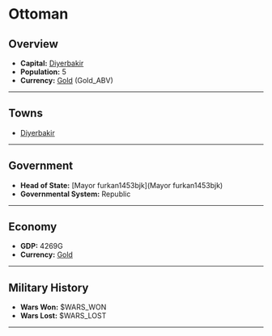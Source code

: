 # Ottoman

## Overview

- **Capital:** [Diyerbakir](Diyerbakir)
- **Population:** 5
- **Currency:** [Gold](Gold) (Gold_ABV)

---

## Towns

- [Diyerbakir](Diyerbakir)

---

## Government

- **Head of State:** [Mayor furkan1453bjk](Mayor furkan1453bjk)
- **Governmental System:** Republic

---

## Economy

- **GDP:** 4269G
- **Currency:** [Gold](Gold)

---

## Military History

- **Wars Won:** $WARS_WON
- **Wars Lost:** $WARS_LOST

---

